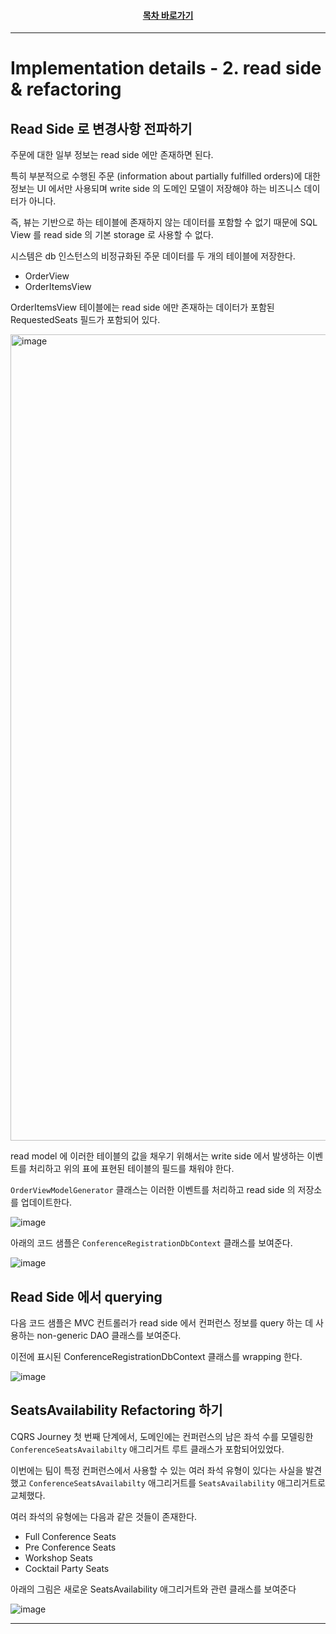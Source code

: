 <div align="center">

#### [목차 바로가기](https://github.com/dhslrl321/cqrs-journey-guide-korean/blob/master/Table%20of%20Contents.md)

</div>

---

# Implementation details - 2. read side & refactoring

## Read Side 로 변경사항 전파하기

주문에 대한 일부 정보는 read side 에만 존재하면 된다.

특히 부분적으로 수행된 주문 (information about partially fulfilled orders)에 대한 정보는 UI 에서만 사용되며 write side 의 도메인 모델이 저장해야 하는 비즈니스 데이터가 아니다.

즉, 뷰는 기반으로 하는 테이블에 존재하지 않는 데이터를 포함할 수 없기 때문에 SQL View 를 read side 의 기본 storage 로 사용할 수 없다.

시스템은 db 인스턴스의 비정규화된 주문 데이터를 두 개의 테이블에 저장한다.

- OrderView
- OrderItemsView

OrderItemsView 테이블에는 read side 에만 존재하는 데이터가 포함된 RequestedSeats 필드가 포함되어 있다.

<img width="1290" alt="image" src="https://user-images.githubusercontent.com/48385288/198939355-a5f40696-75ed-424f-ada5-93d7203e6d93.png">

read model 에 이러한 테이블의 값을 채우기 위해서는 write side 에서 발생하는 이벤트를 처리하고 위의 표에 표현된 테이블의 필드를 채워야 한다.

`OrderViewModelGenerator` 클래스는 이러한 이벤트를 처리하고 read side 의 저장소를 업데이트한다.

![image](https://user-images.githubusercontent.com/48385288/199129349-1ba9e1dd-a720-473f-afcc-52f8fab1e051.png)

아래의 코드 샘플은 `ConferenceRegistrationDbContext` 클래스를 보여준다.

![image](https://user-images.githubusercontent.com/48385288/199129418-7a21df84-41f3-4765-adc9-7df9fad31e38.png)

## Read Side 에서 querying

다음 코드 샘플은 MVC 컨트롤러가 read side 에서 컨퍼런스 정보를 query 하는 데 사용하는 non-generic DAO 클래스를 보여준다.

이전에 표시된 ConferenceRegistrationDbContext 클래스를 wrapping 한다.

![image](https://user-images.githubusercontent.com/48385288/199129535-949faa9c-52c7-402b-ab24-ca4fecbb0ae9.png)

## SeatsAvailability Refactoring 하기

CQRS Journey 첫 번째 단계에서, 도메인에는 컨퍼런스의 남은 좌석 수를 모델링한 `ConferenceSeatsAvailabilty` 애그리거트 루트 클래스가 포함되어있었다.

이번에는 팀이 특정 컨퍼런스에서 사용할 수 있는 여러 좌석 유형이 있다는 사실을 발견했고 `ConferenceSeatsAvailabilty` 애그리거트를 `SeatsAvailability` 애그리거트로 교체했다.

여러 좌석의 유형에는 다음과 같은 것들이 존재한다.

- Full Conference Seats
- Pre Conference Seats
- Workshop Seats
- Cocktail Party Seats

아래의 그림은 새로운 SeatsAvailability 애그리거트와 관련 클래스를 보여준다

![image](https://user-images.githubusercontent.com/48385288/199129838-9ad7c7f4-39be-4f03-a7cd-5e961a64b9c7.png)

---
